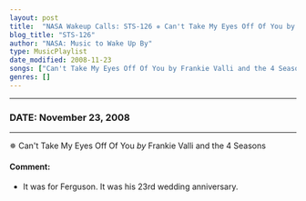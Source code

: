 ```yaml
---
layout: post
title:  "NASA Wakeup Calls: STS-126 ✵ Can't Take My Eyes Off Of You by Frankie Valli and the 4 Seasons ✦ November 23, 2008"
blog_title: "STS-126"
author: "NASA: Music to Wake Up By"
type: MusicPlaylist
date_modified: 2008-11-23
songs: ["Can't Take My Eyes Off Of You by Frankie Valli and the 4 Seasons"]
genres: []
---
```


----
### DATE: November 23, 2008
----
✵ Can't Take My Eyes Off Of You *by* Frankie Valli and the 4 Seasons  

#### Comment:
* It was for Ferguson. It was his 23rd wedding anniversary.



<br/>
<center>
	<a target="_blank"
	   href="https://twitter.com/intent/tweet?hashtags=Space,NASA,Playlist,NASAWakeupCalls,SpaceProgram&text=🚀 {{ page.author}}, '{{ page.songs.first }}' {{ page.title }}, {{ site.url }}{{ page.url }}&via=nasawakeupcalls"><i class="fab fa-twitter" title="Tweet this page" alt="Tweet this page" style="font-size: 1.3em;"></i></a>
	&nbsp; 	<i class="fas fa-user-astronaut" style="font-size: 1.5em;"></i> &nbsp;
    <a id="custom_amazon_link"
       type="amzn" search="#"
       category="popular music">
    <i class="fab fa-amazon" style="font-size: 1.3em;"></i></a>
</center>

<!-- Randomly resolve an individual entry from a song array -->
<script src="/assets/javascript/seedrandom.min.js"></script>
<script>
  var wake_me_up = ["Can't Take My Eyes Off Of You by Frankie Valli and the 4 Seasons"];
  var prng = new Math.seedrandom();
  function randomSong() {
    song = wake_me_up[Math.floor(Math.random() * wake_me_up.length)];
    var amazon_link = document.getElementById("custom_amazon_link");
    amazon_link.setAttribute("search", song);
  }
  window.onload = randomSong();
</script>
